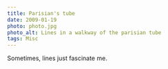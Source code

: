 ```yaml
---
title: Parisian's tube
date: 2009-01-19
photo: photo.jpg
photo_alt: Lines in a walkway of the parisian tube
tags: Misc
---
```


Sometimes, lines just fascinate me.
